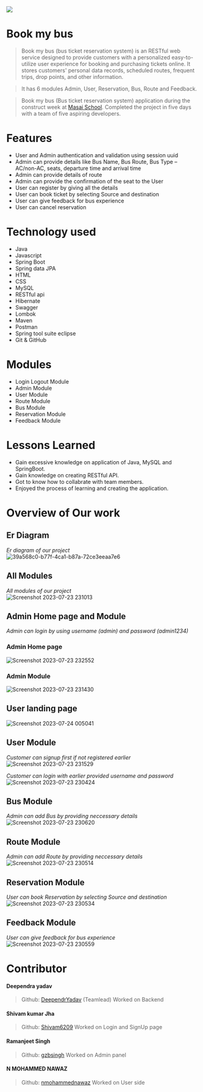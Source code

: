 <img src = "https://bookmybus.co.in/themes/default/admin/assets/upload/logos/logo1-removebg-new.png" />

# Book my bus

> Book my bus (bus ticket reservation system) is an RESTful web service designed to provide customers with a personalized easy-to-utilize user experience for booking and purchasing tickets online. It stores customers' personal data records, scheduled routes, frequent trips, drop points, and other information.

> It has 6 modules Admin, User, Reservation, Bus, Route and Feedback.

> Book my bus (Bus ticket reservation system) application during the construct week at [Masai School](https://masaischool.com/). Completed the project in five days with a team of five aspiring developers.

# Features

- User and Admin authentication and validation using session uuid
- Admin can provide details like Bus Name, Bus Route, Bus Type –AC/non-AC, seats, departure time and arrival time
- Admin can provide details of route
- Admin can provide the confirmation of the seat to the User
- User can register by giving all the details
- User can book ticket by selecting Source and destination
- User can give feedback for bus experience
- User can cancel reservation

# Technology used 

- Java
- Javascript
- Spring Boot
- Spring data JPA
- HTML
- CSS
- MySQL
- RESTful api
- Hibernate
- Swagger
- Lombok
- Maven
- Postman
- Spring tool suite eclipse
- Git & GitHub

# Modules

- Login Logout Module
- Admin Module
- User Module
- Route Module
- Bus Module
- Reservation Module
- Feedback Module

# Lessons Learned

- Gain excessive knowledge on application of Java, MySQL and SpringBoot.
- Gain knowledge on creating RESTful API.
- Got to know how to collabrate with team members.
- Enjoyed the process of learning and creating the application.

# Overview of Our work

## **Er Diagram** 
*Er diagram of our project*
</br>
![39a568c0-b77f-4ca1-b87a-72ce3eeaa7e6](https://github.com/DeependrYadav/honest-wing-5796/assets/121309012/9c8bb70a-5f68-4210-8a88-d8796f8e165c)

## **All Modules** 
*All modules of our project*
</br>
![Screenshot 2023-07-23 231013](https://github.com/DeependrYadav/honest-wing-5796/assets/121309012/0bab30a1-8c4b-4032-b528-0532c49d4fc8)


## **Admin Home page and Module** 
*Admin can login by using username (admin) and password (admin1234)*
### Admin Home page
![Screenshot 2023-07-23 232552](https://github.com/DeependrYadav/honest-wing-5796/assets/121309012/215875e6-4558-4599-96ab-d1fe33b3649e)
</br>
### Admin Module
![Screenshot 2023-07-23 231430](https://github.com/DeependrYadav/honest-wing-5796/assets/121309012/769f3ab9-f0c0-471f-b3bf-8b635940bdd8)
</br>

## **User landing page**
![Screenshot 2023-07-24 005041](https://github.com/DeependrYadav/honest-wing-5796/assets/121309012/d2e58fb4-a7ed-4554-9989-7c7d9723995f)

## **User Module**
*Customer can signup first if not registered earlier*
</br>
![Screenshot 2023-07-23 231529](https://github.com/DeependrYadav/honest-wing-5796/assets/121309012/32f62e58-51fc-4725-9bd6-90c77f853de2)

*Customer can login with earlier provided username and password*
</br>
![Screenshot 2023-07-23 230424](https://github.com/DeependrYadav/honest-wing-5796/assets/121309012/da8cb5e2-616f-4294-a5c2-f55853cf28eb)

## **Bus Module** 
*Admin can add Bus by providing neccessary details*
</br>
![Screenshot 2023-07-23 230620](https://github.com/DeependrYadav/honest-wing-5796/assets/121309012/6443f399-696f-45bc-8be9-877490633c47)

## **Route Module**
*Admin can add Route by providing neccessary details*
</br>
![Screenshot 2023-07-23 230514](https://github.com/DeependrYadav/honest-wing-5796/assets/121309012/abafa311-7b93-42de-bd8f-9011bd88e8ba)

## **Reservation Module**
*User can book Reservation by selecting Source and destination*
</br>
![Screenshot 2023-07-23 230534](https://github.com/DeependrYadav/honest-wing-5796/assets/121309012/bd23d53e-a2d3-4b31-9aea-8c61f7ef2cb6)

## **Feedback Module**
*User can give feedback for bus experience*
</br>
![Screenshot 2023-07-23 230559](https://github.com/DeependrYadav/honest-wing-5796/assets/121309012/097301e3-a2be-4718-a538-3f6ae1537c82)

# Contributor

#### Deependra yadav
> Github: [DeependrYadav](https://github.com/DeependrYadav) 
(Teamlead)
Worked on Backend

#### Shivam kumar Jha
> Github: [Shivam6209](https://github.com/Shivam6209)
Worked on Login and SignUp page


#### Ramanjeet Singh
> Github: [gzbsingh](https://github.com/gzbsingh)
Worked on Admin panel


#### N MOHAMMED NAWAZ
> Github: [nmohammednawaz](https://github.com/nmohammednawaz)
Worked on User side



